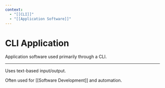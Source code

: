 ```yaml
---
context:
  - "[[CLI]]"
  - "[[Application Software]]"
---
```


# CLI Application

Application software used primarily through a CLI.

---

Uses text-based input/output.

Often used for [[Software Development]] and automation.
